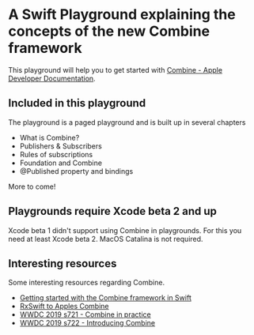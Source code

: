 # A Swift Playground explaining the concepts of the new Combine framework
This playground will help you to get started with [Combine - Apple Developer Documentation](https://developer.apple.com/documentation/combine).

## Included in this playground
The playground is a paged playground and is built up in several chapters

- What is Combine?
- Publishers & Subscribers
- Rules of subscriptions
- Foundation and Combine
- @Published property and bindings

More to come!

## Playgrounds require Xcode beta 2 and up
Xcode beta 1 didn't support using Combine in playgrounds. For this you need at least Xcode beta 2. MacOS Catalina is not required.


## Interesting resources
Some interesting resources regarding Combine.

- [Getting started with the Combine framework in Swift](https://www.avanderlee.com/swift/combine/)
- [RxSwift to Apples Combine](https://medium.com/gett-engineering/rxswift-to-apples-combine-cheat-sheet-e9ce32b14c5b)
- [WWDC 2019 s721 - Combine in practice](https://developer.apple.com/videos/play/wwdc2019/721/)
- [WWDC 2019 s722 - Introducing Combine](https://developer.apple.com/videos/play/wwdc2019/722/)
